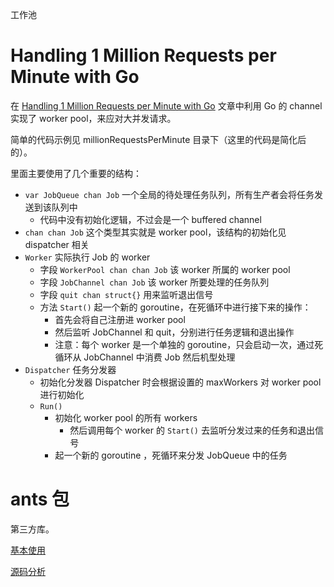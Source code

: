 工作池

# Handling 1 Million Requests per Minute with Go

在 [Handling 1 Million Requests per Minute with Go](http://marcio.io/2015/07/handling-1-million-requests-per-minute-with-golang/) 文章中利用 Go 的 channel 实现了 worker pool，来应对大并发请求。

简单的代码示例见 millionRequestsPerMinute 目录下（这里的代码是简化后的）。

里面主要使用了几个重要的结构：

- `var JobQueue chan Job` 一个全局的待处理任务队列，所有生产者会将任务发送到该队列中
  - 代码中没有初始化逻辑，不过会是一个 buffered channel
- `chan chan Job` 这个类型其实就是 worker pool，该结构的初始化见 dispatcher 相关
- `Worker` 实际执行 Job 的 worker
  - 字段 `WorkerPool chan chan Job` 该 worker 所属的 worker pool
  - 字段 `JobChannel chan Job` 该 worker 所要处理的任务队列
  - 字段 `quit chan struct{}` 用来监听退出信号
  - 方法 `Start()` 起一个新的 goroutine，在死循环中进行接下来的操作：
    - 首先会将自己注册进 worker pool
    - 然后监听 JobChannel 和 quit，分别进行任务逻辑和退出操作
    - 注意：每个 worker 是一个单独的 goroutine，只会启动一次，通过死循环从 JobChannel 中消费 Job 然后机型处理
- `Dispatcher` 任务分发器
  - 初始化分发器 Dispatcher 时会根据设置的 maxWorkers 对 worker pool 进行初始化
  - `Run()` 
    - 初始化 worker pool 的所有 workers
      - 然后调用每个 worker 的 `Start()` 去监听分发过来的任务和退出信号
    - 起一个新的 goroutine ，死循环来分发 JobQueue 中的任务

# ants 包

第三方库。

[基本使用](https://mp.weixin.qq.com/s/ysG0q9LIYgWHIoY_LK-W9A)

[源码分析](https://mp.weixin.qq.com/s/a84T6Hpbrhop7vQA01N1Bg)


